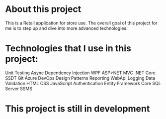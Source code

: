 # About this project 
This is a Retail application for store use. The overall goal of this project for me is to step up and dive into more advanced technologies.

# Technologies that I use in this project:

Unit Testing
Async
Dependency Injection
WPF
ASP>NET MVC
.NET Core
SSDT
Git
Azure DevOps
Design Patterns
Reporting
WebApi
Logging
Data Validation
HTML
CSS
JavaScript
Authentication 
Entity Framework Core
SQL Server 
SSMS  

# This project is still in development




